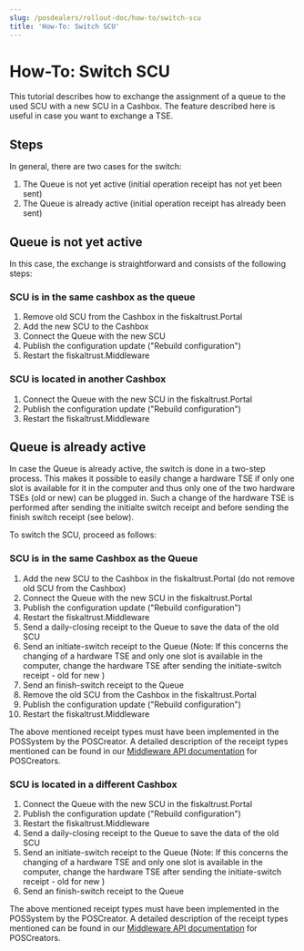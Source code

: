 ```yaml
---
slug: /posdealers/rollout-doc/how-to/switch-scu
title: 'How-To: Switch SCU'
---
```


# How-To: Switch SCU

This tutorial describes how to exchange the assignment of a queue to the used SCU with a new SCU in a Cashbox. The feature described here is useful in case you want to exchange a TSE.

## Steps

In general, there are two cases for the switch:

1. The Queue is not yet active (initial operation receipt has not yet been sent)
2. The Queue is already active (initial operation receipt has already been sent)

## Queue is not yet active

In this case, the exchange is straightforward and consists of the following steps:

### SCU is in the same cashbox as the queue

1. Remove old SCU from the Cashbox in the fiskaltrust.Portal
2. Add the new SCU to the Cashbox
3. Connect the Queue with the new SCU
4. Publish the configuration update ("Rebuild configuration")
5. Restart the fiskaltrust.Middleware

### SCU is located in another Cashbox

1. Connect the Queue with the new SCU in the fiskaltrust.Portal
2. Publish the configuration update ("Rebuild configuration")
3. Restart the fiskaltrust.Middleware

## Queue is already active

In case the Queue is already active, the switch is done in a two-step process. This makes it possible to easily change a hardware TSE if only one slot is available for it in the computer and thus only one of the two hardware TSEs (old or new) can be plugged in. Such a change of the hardware TSE is performed after sending the initialte switch receipt and before sending the finish switch receipt (see below).

To switch the SCU, proceed as follows:

### SCU is in the same Cashbox as the Queue

1. Add the new SCU to the Cashbox in the fiskaltrust.Portal (do not remove old SCU from the Cashbox)
2. Connect the Queue with the new SCU in the fiskaltrust.Portal
3. Publish the configuration update ("Rebuild configuration")
4. Restart the fiskaltrust.Middleware
5. Send a daily-closing receipt to the Queue to save the data of the old SCU
6. Send an initiate-switch receipt to the Queue
(Note: If this concerns the changing of a hardware TSE and only one slot is available in the computer, change the hardware TSE after sending the initiate-switch receipt - old for new )
7. Send an finish-switch receipt to the Queue
8. Remove the old SCU from the Cashbox in the fiskaltrust.Portal
9. Publish the configuration update ("Rebuild configuration")
10. Restart the fiskaltrust.Middleware

The above mentioned receipt types must have been implemented in the POSSystem by the POSCreator. A detailed description of the receipt types mentioned can be found in our [Middleware API documentation](https://docs.fiskaltrust.cloud/docs/poscreators/middleware-doc/germany/reference-tables/ftreceiptcase) for POSCreators.

### SCU is located in a different Cashbox

1. Connect the Queue with the new SCU in the fiskaltrust.Portal
2. Publish the configuration update ("Rebuild configuration")
3. Restart the fiskaltrust.Middleware
4. Send a daily-closing receipt to the Queue to save the data of the old SCU
5. Send an initiate-switch receipt to the Queue
(Note: If this concerns the changing of a hardware TSE and only one slot is available in the computer, change the hardware TSE after sending the initiate-switch receipt - old for new )
6. Send an finish-switch receipt to the Queue

The above mentioned receipt types must have been implemented in the POSSystem by the POSCreator. A detailed description of the receipt types mentioned can be found in our [Middleware API documentation](https://docs.fiskaltrust.cloud/docs/poscreators/middleware-doc/germany/reference-tables/ftreceiptcase) for POSCreators.
